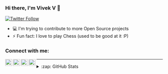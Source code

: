 ### Hi there, I'm Vivek V 👋

[![Twitter Follow](https://img.shields.io/twitter/follow/vivekv96?color=1DA1F2&logo=twitter&style=for-the-badge)](https://twitter.com/intent/follow?original_referer=https%3A%2F%2Fgithub.com%2Fvivekv96&screen_name=vivekv96)

- 💻 I'm trying to contribute to more Open Source projects
- ⚡ Fun fact: I love to play Chess (used to be good at it :P)

### Connect with me:

[<img align="left" alt="vivekv1996 | Facebook" width="22px" src="https://cdn.jsdelivr.net/npm/simple-icons@v3/icons/facebook.svg" />][facebook]
[<img align="left" alt="vivekv96 | Instagram" width="22px" src="https://cdn.jsdelivr.net/npm/simple-icons@v3/icons/instagram.svg" />][instagram]
[<img align="left" alt="vivekv96 | Twitter" width="22px" src="https://cdn.jsdelivr.net/npm/simple-icons@v3/icons/twitter.svg" />][twitter]
[<img align="left" alt="vivekv96 | LinkedIn" width="22px" src="https://cdn.jsdelivr.net/npm/simple-icons@v3/icons/linkedin.svg" />][linkedin]

---

<details>
  <summary>:zap: GitHub Stats</summary>

  <img align="left" alt="vivekv96's GitHub Stats" src="https://github-readme-stats.vercel.app/api?username=vivekv96&show_icons=true&hide_border=true&count_private=true&theme=highcontrast" />

</details>

[facebook]: https://www.facebook.com/vivekv1996
[twitter]: https://twitter.com/vivekv96
[instagram]: https://instagram.com/iamvivekv1996
[linkedin]: https://linkedin.com/in/vivekv96